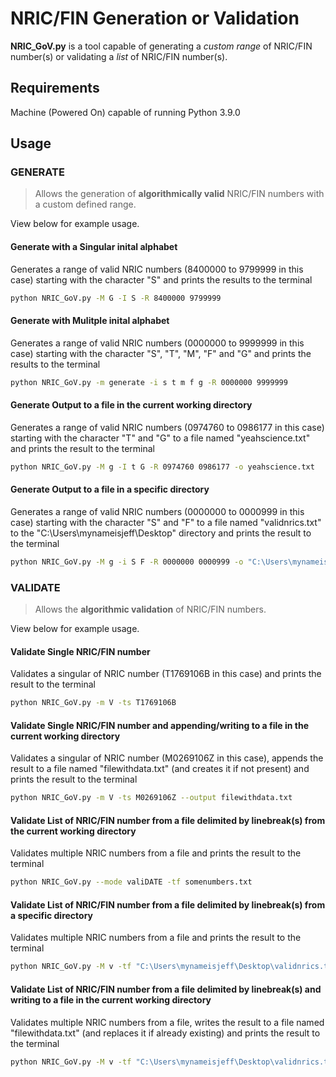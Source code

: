 # NRIC/FIN Generation or Validation
**NRIC_GoV.py** is a tool capable of generating a _custom range_ of NRIC/FIN number(s) or validating a _list_ of NRIC/FIN number(s).

## Requirements
Machine (Powered On) capable of running Python 3.9.0

## Usage

### GENERATE

> Allows the generation of **algorithmically valid** NRIC/FIN numbers with a custom defined range.

View below for example usage.

#### Generate with a Singular inital alphabet
Generates a range of valid NRIC numbers (8400000 to 9799999 in this case) starting with the character "S" and prints the results to the terminal
```bash
python NRIC_GoV.py -M G -I S -R 8400000 9799999
```

#### Generate with Mulitple inital alphabet
Generates a range of valid NRIC numbers (0000000 to 9999999 in this case) starting with the character "S", "T", "M", "F" and "G" and prints the results to the terminal
```bash
python NRIC_GoV.py -m generate -i s t m f g -R 0000000 9999999
```

#### Generate Output to a file in the current working directory
Generates a range of valid NRIC numbers (0974760 to 0986177 in this case) starting with the character "T" and "G" to a file named "yeahscience.txt" and prints the result to the terminal
```bash
python NRIC_GoV.py -M g -I t G -R 0974760 0986177 -o yeahscience.txt
```

#### Generate Output to a file in a specific directory
Generates a range of valid NRIC numbers (0000000 to 0000999 in this case) starting with the character "S" and "F" to a file named "validnrics.txt" to the "C:\Users\mynameisjeff\Desktop\" directory and prints the result to the terminal
```bash
python NRIC_GoV.py -M g -i S F -R 0000000 0000999 -o "C:\Users\mynameisjeff\Desktop\validnrics.txt"
```

### VALIDATE

> Allows the **algorithmic validation** of NRIC/FIN numbers.

View below for example usage.

#### Validate Single NRIC/FIN number
Validates a singular of NRIC number (T1769106B in this case) and prints the result to the terminal
```bash
python NRIC_GoV.py -m V -ts T1769106B
```

#### Validate Single NRIC/FIN number and appending/writing to a file in the current working directory
Validates a singular of NRIC number (M0269106Z in this case), appends the result to a file named "filewithdata.txt" (and creates it if not present) and prints the result to the terminal
```bash
python NRIC_GoV.py -m V -ts M0269106Z --output filewithdata.txt
```

#### Validate List of NRIC/FIN number from a file delimited by linebreak(s) from the current working directory
Validates multiple NRIC numbers from a file and prints the result to the terminal
```bash
python NRIC_GoV.py --mode valiDATE -tf somenumbers.txt
```

#### Validate List of NRIC/FIN number from a file delimited by linebreak(s) from a specific directory
Validates multiple NRIC numbers from a file and prints the result to the terminal
```bash
python NRIC_GoV.py -M v -tf "C:\Users\mynameisjeff\Desktop\validnrics.txt"
```

#### Validate List of NRIC/FIN number from a file delimited by linebreak(s) and writing to a file in the current working directory
Validates multiple NRIC numbers from a file, writes the result to a file named "filewithdata.txt" (and replaces it if already existing) and prints the result to the terminal
```bash
python NRIC_GoV.py -M v -tf "C:\Users\mynameisjeff\Desktop\validnrics.txt" -o yeahscience.txt
```

